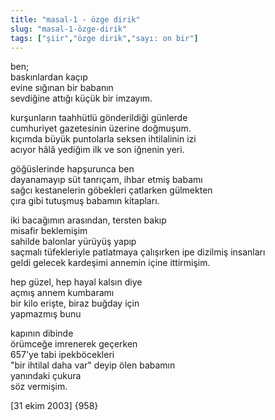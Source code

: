 ```yaml
---
title: "masal-1 - özge dirik"
slug: "masal-1-özge-dirik"
tags: ["şiir","özge dirik","sayı: on bir"]
---
```


ben;  
baskınlardan kaçıp  
evine sığınan bir babanın  
sevdiğine attığı küçük bir imzayım.

kurşunların taahhütlü gönderildiği günlerde  
cumhuriyet gazetesinin üzerine doğmuşum.  
kıçımda büyük puntolarla seksen ihtilalinin izi  
acıyor hâlâ yediğim ilk ve son iğnenin yeri.

göğüslerinde hapşurunca ben  
dayanamayıp süt tanrıçam, ihbar etmiş babamı  
sağcı kestanelerin göbekleri çatlarken gülmekten  
çıra gibi tutuşmuş babamın kitapları.

iki bacağımın arasından, tersten bakıp  
misafir beklemişim  
sahilde balonlar yürüyüş yapıp  
saçmalı tüfekleriyle patlatmaya çalışırken ipe dizilmiş insanları  
geldi gelecek kardeşimi annemin içine ittirmişim.

hep güzel, hep hayal kalsın diye  
açmış annem kumbaramı  
bir kilo erişte, biraz buğday için  
yapmazmış bunu

kapının dibinde  
örümceğe imrenerek geçerken  
657'ye tabi ipekböcekleri  
"bir ihtilal daha var" deyip ölen babamın  
yanındaki çukura  
söz vermişim.

\[31 ekim 2003\] {958}

